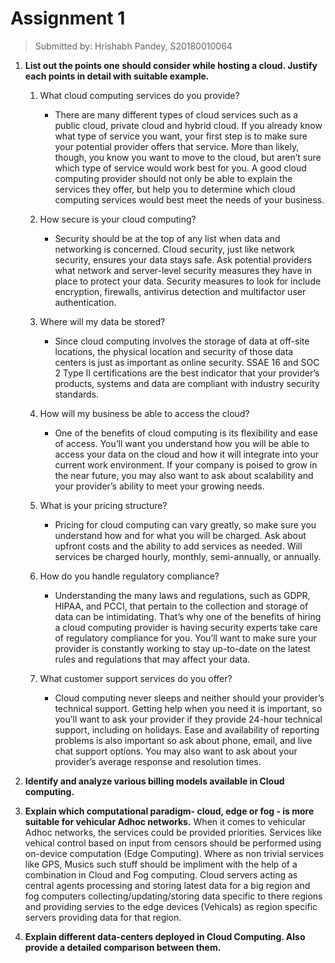 # Assignment 1
> Submitted by: Hrishabh Pandey, S20180010064

1. <b>List out the points one should consider while hosting a cloud. Justify each points in detail with suitable example.</b>
	
	1. What cloud computing services do you provide?
		- There are many different types of cloud services such as a public cloud, private cloud and hybrid cloud. If you already know what type of service you want, your first step is to make sure your potential provider offers that service. More than likely, though, you know you want to move to the cloud, but aren’t sure which type of service would work best for you. A good cloud computing provider should not only be able to explain the services they offer, but help you to determine which cloud computing services would best meet the needs of your business.

	2. How secure is your cloud computing?
		- Security should be at the top of any list when data and networking is concerned. Cloud security, just like network security, ensures your data stays safe. Ask potential providers what network and server-level security measures they have in place to protect your data. Security measures to look for include encryption, firewalls, antivirus detection and multifactor user authentication.

	3. Where will my data be stored?
		- Since cloud computing involves the storage of data at off-site locations, the physical location and security of those data centers is just as important as online security. SSAE 16 and SOC 2 Type II certifications are the best indicator that your provider’s products, systems and data are compliant with industry security standards.

	4. How will my business be able to access the cloud?
		- One of the benefits of cloud computing is its flexibility and ease of access. You’ll want you understand how you will be able to access your data on the cloud and how it will integrate into your current work environment. If your company is poised to grow in the near future, you may also want to ask about scalability and your provider’s ability to meet your growing needs.

	5. What is your pricing structure?
		- Pricing for cloud computing can vary greatly, so make sure you understand how and for what you will be charged. Ask about upfront costs and the ability to add services as needed. Will services be charged hourly, monthly, semi-annually, or annually.

	6. How do you handle regulatory compliance?
		- Understanding the many laws and regulations, such as GDPR, HIPAA, and PCCI, that pertain to the collection and storage of data can be intimidating. That’s why one of the benefits of hiring a cloud computing provider is having security experts take care of regulatory compliance for you. You’ll want to make sure your provider is constantly working to stay up-to-date on the latest rules and regulations that may affect your data.

	7. What customer support services do you offer?
		- Cloud computing never sleeps and neither should your provider’s technical support. Getting help when you need it is important, so you’ll want to ask your provider if they provide 24-hour technical support, including on holidays. Ease and availability of reporting problems is also important so ask about phone, email, and live chat support options. You may also want to ask about your provider’s average response and resolution times.


2. <b>Identify and analyze various billing models available in Cloud computing.</b>



3. <b>Explain which computational paradigm- cloud, edge or fog - is more suitable for vehicular Adhoc networks.</b>
	When it comes to vehicular Adhoc networks, the services could be provided priorities. Services like vehical control based on input from censors should be performed using on-device computation (Edge Computing). Where as non trivial services like GPS, Musics such stuff should be impliment with the help of a combination in Cloud and Fog computing. Cloud servers acting as central agents processing and storing latest data for a big region and fog computers collecting/updating/storing data specific to there regions and providing servies to the edge devices (Vehicals) as region specific servers providing data for that region.


4. <b>Explain different data-centers deployed in Cloud Computing. Also provide a detailed comparison between them.</b>


